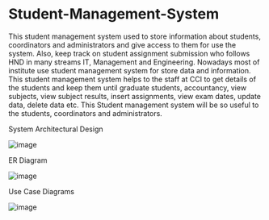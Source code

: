 # Student-Management-System

This student management system used to store information about students, coordinators and administrators and give access to them for use the system. Also, keep track on student assignment submission who follows HND in many streams IT, Management and Engineering. Nowadays most of institute use student management system for store data and information. This student management system helps to the staff at CCI to get details of the students and keep them until graduate students, accountancy, view subjects, view subject results, insert assignments, view exam dates, update data, delete data etc. This Student management system will be so useful to the students, coordinators and administrators.

System Architectural Design

![image](https://user-images.githubusercontent.com/69201980/120096828-3a509680-c14b-11eb-8409-25bea386e92a.png)

ER Diagram

![image](https://user-images.githubusercontent.com/69201980/120096890-7b48ab00-c14b-11eb-811d-f3391f9eabe7.png)

Use Case Diagrams

![image](https://user-images.githubusercontent.com/69201980/120096856-59e7bf00-c14b-11eb-8853-dbdbb77dcfe8.png)


